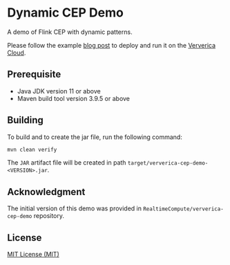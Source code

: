 # Dynamic CEP Demo

A demo of Flink CEP with dynamic patterns.

Please follow the example [blog post]() to deploy and run it on the [Ververica Cloud]().

## Prerequisite

- Java JDK version 11 or above
- Maven build tool version 3.9.5 or above

## Building

To build and to create the jar file, run the following command:

```sh
mvn clean verify
```

The `JAR` artifact file will be created in path `target/ververica-cep-demo-<VERSION>.jar`.

## Acknowledgment

The initial version of this demo was provided in `RealtimeCompute/ververica-cep-demo` repository.

## License

[MIT License (MIT)](LICENSE)
